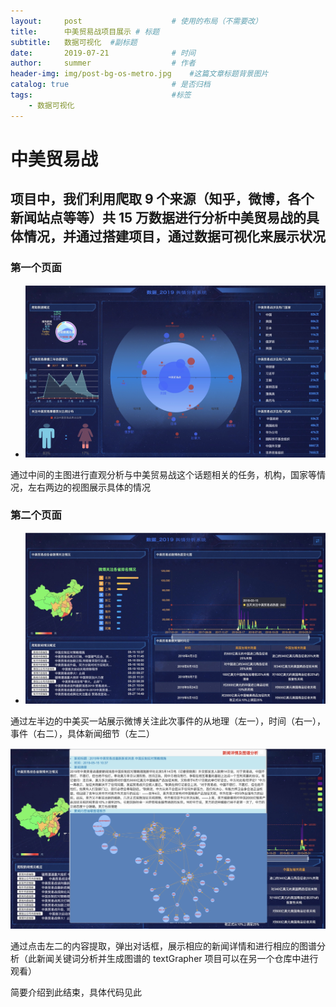 ```yaml
---
layout:     post   				    # 使用的布局（不需要改）
title:      中美贸易战项目展示 # 标题 
subtitle:   数据可视化  #副标题
date:       2019-07-21				# 时间
author:     summer					# 作者
header-img: img/post-bg-os-metro.jpg 	#这篇文章标题背景图片
catalog: true 						# 是否归档
tags:								#标签
    - 数据可视化
---
```

# 中美贸易战
## 项目中，我们利用爬取 9 个来源（知乎，微博，各个新闻站点等等）共 15 万数据进行分析中美贸易战的具体情况，并通过搭建项目，通过数据可视化来展示状况
### 第一个页面
- ![-w1433](/img/blog_img/15652477758343.jpg)

通过中间的主图进行直观分析与中美贸易战这个话题相关的任务，机构，国家等情况，左右两边的视图展示具体的情况
### 第二个页面
- ![-w1438](/img/blog_img/15652478646935.jpg)

通过左半边的中美买一站展示微博关注此次事件的从地理（左一），时间（右一），事件（右二），具体新闻细节（左二）

![-w1439](/img/blog_img/15652481493236.jpg)

通过点击左二的内容提取，弹出对话框，展示相应的新闻详情和进行相应的图谱分析（此新闻关键词分析并生成图谱的 textGrapher 项目可以在另一个仓库中进行观看）

简要介绍到此结束，具体代码见此
